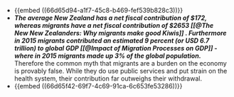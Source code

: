 - {{embed ((66d65d94-a1f7-45c8-b469-fef539b828c3))}}
- ***The average New Zealand has a net fiscal contribution of $172, whereas migrants have a net fiscal contribution of $2653 [[@The New New Zealanders: Why migrants make good Kiwis]] . Furthermore in 2015 migrants contributed an estimated 9 percent (or USD 6.7 trillion) to global GDP [[@Impact of Migration Processes on GDP]] - where in 2015 migrants made up 3% of the global population.*** Therefore the common myth that migrants are a burden on the economy is provably false. While they do use public services and put strain on the health system, their contribution far outweighs their withdrawal.
- {{embed ((66d65f42-69f7-4c69-91ca-6c653fe53286))}}